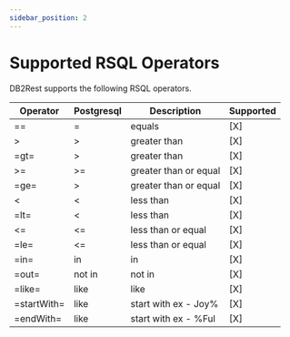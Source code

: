 ```yaml
---
sidebar_position: 2
---
```


# Supported RSQL Operators


DB2Rest supports the following RSQL operators. 


| Operator    | Postgresql    | Description             | Supported |
|-------------|---------------|-------------------------|-----------|
| ==          | =             | equals                  | [X]       |
| >           | >             | greater than            | [X]       |
| =gt=        | >             | greater than            | [X]       |
| >=          | >=            | greater than or equal   | [X]       |
| =ge=        | >             | greater than or equal   | [X]       |
| \<          | \<             | less than               | [X]       |
| =lt=        | \<             | less than               | [X]       |
| \<=          | \<=            | less than or equal      | [X]       |
| =le=        | \<=            | less than or equal      | [X]       |
| =in=        | in           | in                      | [X]       |
| =out=       | not in            | not in                  | [X]       |
| =like=      | like          | like                    | [X]       |
| =startWith= | like          | start with ex - Joy%    | [X]       |
| =endWith=   | like          | start with ex - %Ful    | [X]       |
